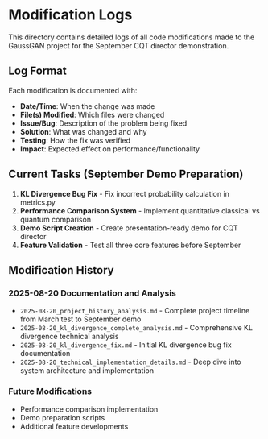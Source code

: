 # Modification Logs

This directory contains detailed logs of all code modifications made to the GaussGAN project for the September CQT director demonstration.

## Log Format

Each modification is documented with:
- **Date/Time**: When the change was made
- **File(s) Modified**: Which files were changed
- **Issue/Bug**: Description of the problem being fixed
- **Solution**: What was changed and why
- **Testing**: How the fix was verified
- **Impact**: Expected effect on performance/functionality

## Current Tasks (September Demo Preparation)

1. **KL Divergence Bug Fix** - Fix incorrect probability calculation in metrics.py
2. **Performance Comparison System** - Implement quantitative classical vs quantum comparison
3. **Demo Script Creation** - Create presentation-ready demo for CQT director
4. **Feature Validation** - Test all three core features before September

## Modification History

### 2025-08-20 Documentation and Analysis
- `2025-08-20_project_history_analysis.md` - Complete project timeline from March test to September demo
- `2025-08-20_kl_divergence_complete_analysis.md` - Comprehensive KL divergence technical analysis
- `2025-08-20_kl_divergence_fix.md` - Initial KL divergence bug fix documentation
- `2025-08-20_technical_implementation_details.md` - Deep dive into system architecture and implementation

### Future Modifications
- Performance comparison implementation
- Demo preparation scripts
- Additional feature developments